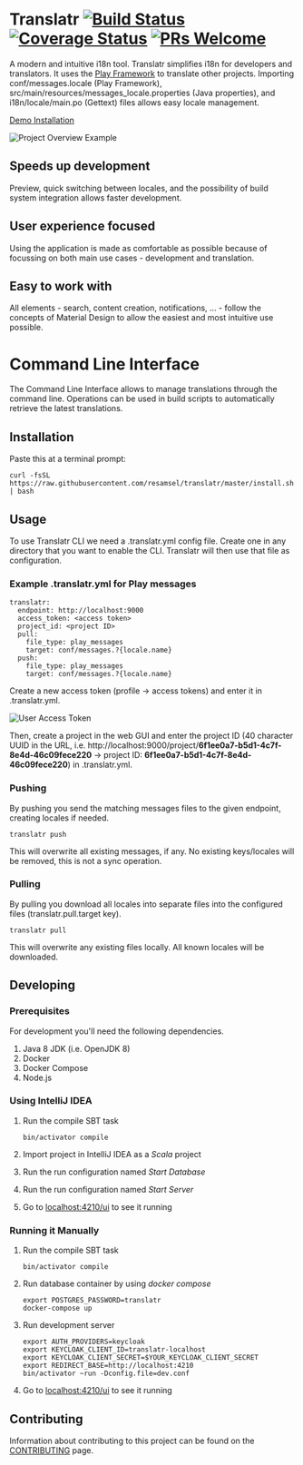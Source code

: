 # Translatr [![Build Status](https://travis-ci.org/resamsel/translatr.svg?branch=master)](https://travis-ci.org/resamsel/translatr) [![Coverage Status](https://coveralls.io/repos/github/resamsel/translatr/badge.svg?branch=master)](https://coveralls.io/github/resamsel/translatr?branch=master) [![PRs Welcome](https://img.shields.io/badge/PRs-welcome-brightgreen.svg?style=flat)](http://makeapullrequest.com)

A modern and intuitive i18n tool. Translatr simplifies i18n for developers and translators. It uses the [Play Framework](http://www.playframework.com) to translate other projects. Importing conf/messages.locale (Play Framework), src/main/resources/messages_locale.properties (Java properties), and i18n/locale/main.po (Gettext) files allows easy locale management.

[Demo Installation](http://translatr.resamsel.com/)

![Project Overview Example](https://github.com/resamsel/translatr/wiki/images/project.png "Project Overview Example")

## Speeds up development

Preview, quick switching between locales, and the possibility of build system integration allows faster development.

## User experience focused

Using the application is made as comfortable as possible because of focussing on both main use cases - development and translation.

## Easy to work with

All elements - search, content creation, notifications, ... - follow the concepts of Material Design to allow the easiest and most intuitive use possible.

# Command Line Interface

The Command Line Interface allows to manage translations through the command line. Operations can be used in build scripts to automatically retrieve the latest translations.

## Installation

Paste this at a terminal prompt:

```
curl -fsSL https://raw.githubusercontent.com/resamsel/translatr/master/install.sh | bash
```

## Usage

To use Translatr CLI we need a .translatr.yml config file. Create one in any directory that you want to enable the CLI. Translatr will then use that file as configuration.

### Example .translatr.yml for Play messages

```
translatr:
  endpoint: http://localhost:9000
  access_token: <access token>
  project_id: <project ID>
  pull:
    file_type: play_messages
    target: conf/messages.?{locale.name}
  push:
    file_type: play_messages
    target: conf/messages.?{locale.name}
```

Create a new access token (profile -> access tokens) and enter it in .translatr.yml.

![User Access Token](https://github.com/resamsel/translatr/wiki/images/user-access-token.png "User Access Token")

Then, create a project in the web GUI and enter the project ID (40 character UUID in the URL, i.e. http://localhost:9000/project/**6f1ee0a7-b5d1-4c7f-8e4d-46c09fece220** -> project ID: **6f1ee0a7-b5d1-4c7f-8e4d-46c09fece220**) in .translatr.yml.

### Pushing

By pushing you send the matching messages files to the given endpoint, creating locales if needed.

```
translatr push
```

This will overwrite all existing messages, if any. No existing keys/locales will be removed, this is not a sync operation.

### Pulling

By pulling you download all locales into separate files into the configured files (translatr.pull.target key).

```
translatr pull
```

This will overwrite any existing files locally. All known locales will be downloaded.

## Developing

### Prerequisites

For development you'll need the following dependencies.

1. Java 8 JDK (i.e. OpenJDK 8)
1. Docker
1. Docker Compose
1. Node.js

### Using IntelliJ IDEA

1. Run the compile SBT task

   ```
   bin/activator compile
   ```

1. Import project in IntelliJ IDEA as a _Scala_ project
1. Run the run configuration named _Start Database_
1. Run the run configuration named _Start Server_
1. Go to [localhost:4210/ui](http://localhost:4210/ui) to see it running

### Running it Manually

1. Run the compile SBT task

   ```
   bin/activator compile
   ```

1. Run database container by using _docker compose_

   ```
   export POSTGRES_PASSWORD=translatr
   docker-compose up
   ```

1. Run development server

   ```
   export AUTH_PROVIDERS=keycloak
   export KEYCLOAK_CLIENT_ID=translatr-localhost
   export KEYCLOAK_CLIENT_SECRET=$YOUR_KEYCLOAK_CLIENT_SECRET
   export REDIRECT_BASE=http://localhost:4210
   bin/activator ~run -Dconfig.file=dev.conf
   ```

1. Go to [localhost:4210/ui](http://localhost:4210/ui) to see it running

## Contributing

Information about contributing to this project can be found on the
[CONTRIBUTING](CONTRIBUTING.md) page.
